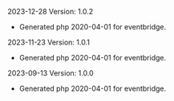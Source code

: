 2023-12-28 Version: 1.0.2
- Generated php 2020-04-01 for eventbridge.

2023-11-23 Version: 1.0.1
- Generated php 2020-04-01 for eventbridge.

2023-09-13 Version: 1.0.0
- Generated php 2020-04-01 for eventbridge.


